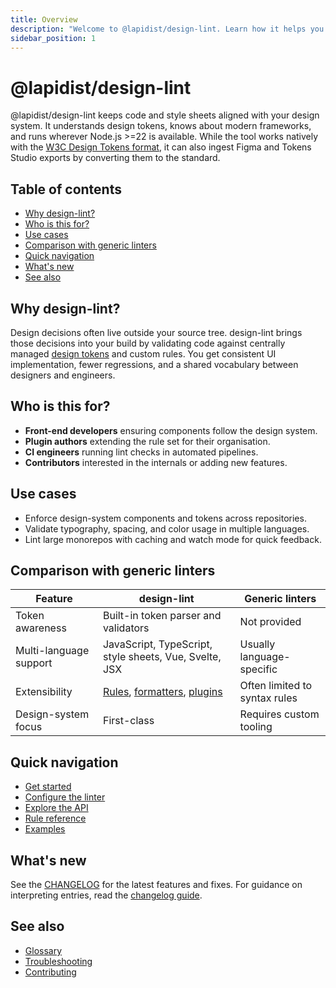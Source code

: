 ```yaml
---
title: Overview
description: "Welcome to @lapidist/design-lint. Learn how it helps you enforce your design system across projects."
sidebar_position: 1
---
```


# @lapidist/design-lint

@lapidist/design-lint keeps code and style sheets aligned with your design system. It understands design tokens, knows about modern frameworks, and runs wherever Node.js \>=22 is available. While the tool works natively with the [W3C Design Tokens format](./glossary.md#design-tokens), it can also ingest Figma and Tokens Studio exports by converting them to the standard.

## Table of contents
- [Why design-lint?](#why-design-lint)
- [Who is this for?](#who-is-this-for)
- [Use cases](#use-cases)
- [Comparison with generic linters](#comparison-with-generic-linters)
- [Quick navigation](#quick-navigation)
- [What's new](#whats-new)
- [See also](#see-also)

## Why design-lint?
Design decisions often live outside your source tree. design-lint brings those decisions into your build by validating code against centrally managed [design tokens](./glossary.md#design-tokens) and custom rules. You get consistent UI implementation, fewer regressions, and a shared vocabulary between designers and engineers.

## Who is this for?
- **Front-end developers** ensuring components follow the design system.
- **Plugin authors** extending the rule set for their organisation.
- **CI engineers** running lint checks in automated pipelines.
- **Contributors** interested in the internals or adding new features.

## Use cases
- Enforce design-system components and tokens across repositories.
- Validate typography, spacing, and color usage in multiple languages.
- Lint large monorepos with caching and watch mode for quick feedback.

## Comparison with generic linters

| Feature | design-lint | Generic linters |
| --- | --- | --- |
| Token awareness | Built-in token parser and validators | Not provided |
| Multi-language support | JavaScript, TypeScript, style sheets, Vue, Svelte, JSX | Usually language-specific |
| Extensibility | [Rules](./rules/index.md), [formatters](./formatters.md), [plugins](./plugins.md) | Often limited to syntax rules |
| Design-system focus | First-class | Requires custom tooling |


## Quick navigation
- [Get started](./usage.md)
- [Configure the linter](./configuration.md)
- [Explore the API](./api.md)
- [Rule reference](./rules/index.md)
- [Examples](./examples/index.md)

## What's new
See the [CHANGELOG](https://github.com/bylapidist/design-lint/blob/main/CHANGELOG.md) for the latest features and fixes. For guidance on interpreting entries, read the [changelog guide](./changelog-guide.md).

## See also
- [Glossary](./glossary.md)
- [Troubleshooting](./troubleshooting.md)
- [Contributing](https://github.com/bylapidist/design-lint/blob/main/CONTRIBUTING.md)
